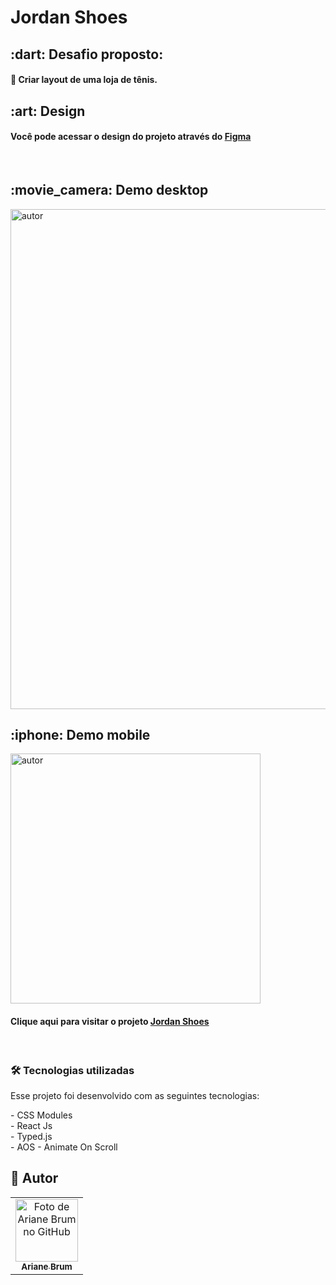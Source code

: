 # Jordan Shoes

<h2>:dart: Desafio proposto:</h2>
<h4 >🚀 Criar layout de uma loja de tênis.</h4>
<h2 id="objetivo">:art:  Design</h2>
<h4>Você pode acessar o design do projeto através do <a href="https://www.figma.com/file/Yb9IBH56g7T1hdIyZ3BMNO/Codel%C3%A2ndia-Desafios?node-id=0%3A1">Figma</a></h4>
<br>
  <h2 id="preview">:movie_camera: Demo desktop</h2>

<img src="https://user-images.githubusercontent.com/64805032/176012532-a792f94d-9b82-4c0a-82ef-53abf3d02f41.png" alt="autor" width="800">

  <h2 id="preview">:iphone: Demo mobile</h2>

<img src="https://user-images.githubusercontent.com/64805032/176013269-f17fcdf9-173a-43d8-9ae4-7b5bd9ff49c0.png" alt="autor" width="400">

<br>
<h4>Clique aqui para visitar o projeto <a href="">Jordan Shoes</a></h4>
<br>

<h3 id="tecnologias">🛠 Tecnologias utilizadas</h3>
<p>Esse projeto foi desenvolvido com as seguintes tecnologias:</p>
- CSS Modules <br>
- React Js <br>
- Typed.js <br>
- AOS - Animate On Scroll 
<br>

## 🦄 Autor<br>

<table>
  <tr>
    <td align="center">
      <a href="https://github.com/Ariane-Brum">
         <img src="https://avatars.githubusercontent.com/u/64805032?v=4" width="100px;" alt="Foto de Ariane Brum no GitHub"/><br>
        <sub>
          <b>Ariane Brum</b>
        </sub>
      </a>
    </td>
  </tr>
</table>
